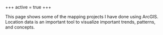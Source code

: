+++
active = true
+++

This page shows some of the mapping projects I have done using ArcGIS. Location data is an important tool to visualize important trends, patterns, and concepts. 
